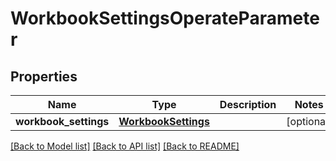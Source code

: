 # WorkbookSettingsOperateParameter

## Properties
Name | Type | Description | Notes
------------ | ------------- | ------------- | -------------
**workbook_settings** | [**WorkbookSettings**](WorkbookSettings.md) |  | [optional] 

[[Back to Model list]](../README.md#documentation-for-models) [[Back to API list]](../README.md#documentation-for-api-endpoints) [[Back to README]](../README.md)



